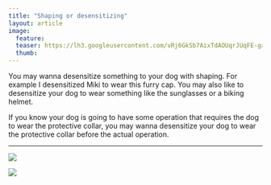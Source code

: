 ```yaml
---
title: "Shaping or desensitizing"
layout: article
image:
  feature:
  teaser: https://lh3.googleusercontent.com/vRj6GkSb7AixTdAOUqrJUqFE-gaM0tKMCrVEC4LdFoY=w245
  thumb:
---
```


You may wanna desensitize something to your dog with shaping. For example I desensitized Miki to wear this furry cap. You may also like to desensitize your dog to wear something like the sunglasses or a biking helmet.

If you know your dog is going to have some operation that requires the dog to wear the protective collar, you may wanna desensitize your dog to wear the protective collar before the actual operation.

---

[![](https://lh3.googleusercontent.com/g2CQ_X8KeeHhr3W5n8O5tbOk5SSRdo_zCyOTxPZDqQI=w800)](https://lh3.googleusercontent.com/g2CQ_X8KeeHhr3W5n8O5tbOk5SSRdo_zCyOTxPZDqQI=s0)

[![](https://lh3.googleusercontent.com/EDVNzD7Dq2gSLDUXuk9RNWCcE0suW4qu0uxGgf48eN4=w800)](https://lh3.googleusercontent.com/EDVNzD7Dq2gSLDUXuk9RNWCcE0suW4qu0uxGgf48eN4=s0)
